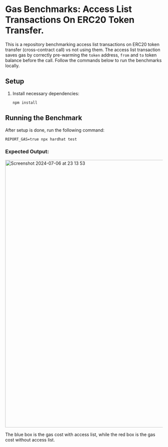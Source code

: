 # Gas Benchmarks: Access List Transactions On ERC20 Token Transfer.

This is a repository benchmarking access list transactions on ERC20 token transfer (cross-contract call) vs not using them. The access list transaction saves gas by correctly pre-warming the `token` address, `from` and `to` token balance before the call. Follow the commands below to run the benchmarks locally.

## Setup
    
 1. Install necessary dependencies:

    ```shell
    npm install
    ```
## Running the Benchmark

After setup is done, run the following command:

```shell
REPORT_GAS=true npx hardhat test
```
### Expected Output:
<img width="855" alt="Screenshot 2024-07-06 at 23 13 53" src="https://github.com/RareSkills/access-list-benchmarks/assets/36541366/d041c716-f732-482f-8a91-4adb1937017c">



The blue box is the gas cost with access list, while the red box is the gas cost without access list.

